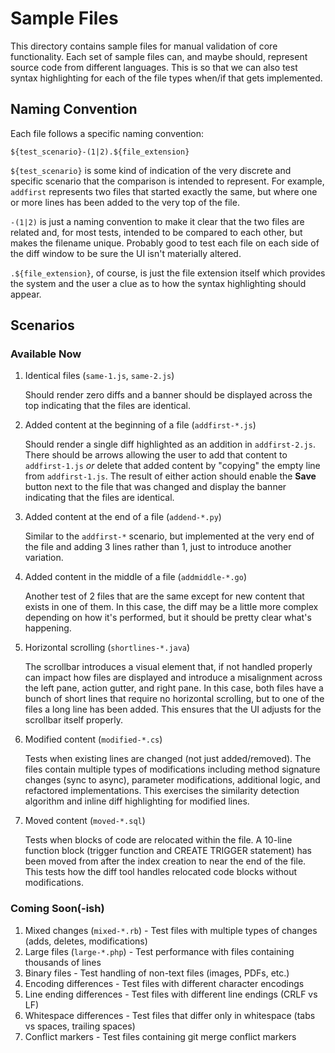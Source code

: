 # Sample Files

This directory contains sample files for manual validation of core functionality. Each set of sample files can, and maybe should, represent source code from different languages. This is so that we can also test syntax highlighting for each of the file types when/if that gets implemented.

## Naming Convention

Each file follows a specific naming convention:

```
${test_scenario}-(1|2).${file_extension}
```

`${test_scenario}` is some kind of indication of the very discrete and specific scenario that the comparison is intended to represent. For example, `addfirst` represents two files that started exactly the same, but where one or more lines has been added to the very top of the file.

`-(1|2)` is just a naming convention to make it clear that the two files are related and, for most tests, intended to be compared to each other, but makes the filename unique. Probably good to test each file on each side of the diff window to be sure the UI isn't materially altered.

`.${file_extension}`, of course, is just the file extension itself which provides the system and the user a clue as to how the syntax highlighting should appear.

## Scenarios

### Available Now

1. Identical files (`same-1.js`, `same-2.js`)

    Should render zero diffs and a banner should be displayed across the top indicating that the files are identical.

2. Added content at the beginning of a file (`addfirst-*.js`)

    Should render a single diff highlighted as an addition in `addfirst-2.js`. There should be arrows allowing the user to add that content to `addfirst-1.js` _or_ delete that added content by "copying" the empty line from `addfirst-1.js`. The result of either action should enable the **Save** button next to the file that was changed and display the banner indicating that the files are identical.

3. Added content at the end of a file (`addend-*.py`)

    Similar to the `addfirst-*` scenario, but implemented at the very end of the file and adding 3 lines rather than 1, just to introduce another variation.

4. Added content in the middle of a file (`addmiddle-*.go`)

    Another test of 2 files that are the same except for new content that exists in one of them. In this case, the diff may be a little more complex depending on how it's performed, but it should be pretty clear what's happening.

5. Horizontal scrolling (`shortlines-*.java`)

    The scrollbar introduces a visual element that, if not handled properly can impact how files are displayed and introduce a misalignment across the left pane, action gutter, and right pane. In this case, both files have a bunch of short lines that require no horizontal scrolling, but to one of the files a long line has been added. This ensures that the UI adjusts for the scrollbar itself properly.

6. Modified content (`modified-*.cs`)

    Tests when existing lines are changed (not just added/removed). The files contain multiple types of modifications including method signature changes (sync to async), parameter modifications, additional logic, and refactored implementations. This exercises the similarity detection algorithm and inline diff highlighting for modified lines.

7. Moved content (`moved-*.sql`)

    Tests when blocks of code are relocated within the file. A 10-line function block (trigger function and CREATE TRIGGER statement) has been moved from after the index creation to near the end of the file. This tests how the diff tool handles relocated code blocks without modifications.

### Coming Soon(-ish)

1. Mixed changes (`mixed-*.rb`) - Test files with multiple types of changes (adds, deletes, modifications)
2. Large files (`large-*.php`) - Test performance with files containing thousands of lines
3. Binary files - Test handling of non-text files (images, PDFs, etc.)
4. Encoding differences - Test files with different character encodings
5. Line ending differences - Test files with different line endings (CRLF vs LF)
6. Whitespace differences - Test files that differ only in whitespace (tabs vs spaces, trailing spaces)
7. Conflict markers - Test files containing git merge conflict markers
